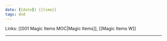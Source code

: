 ```yaml
---
date: {{date}} {{time}}
tags: dnd
---
```

Links: [[001 Magic Items MOC|Magic Items]], [[Magic Items W]]
___
